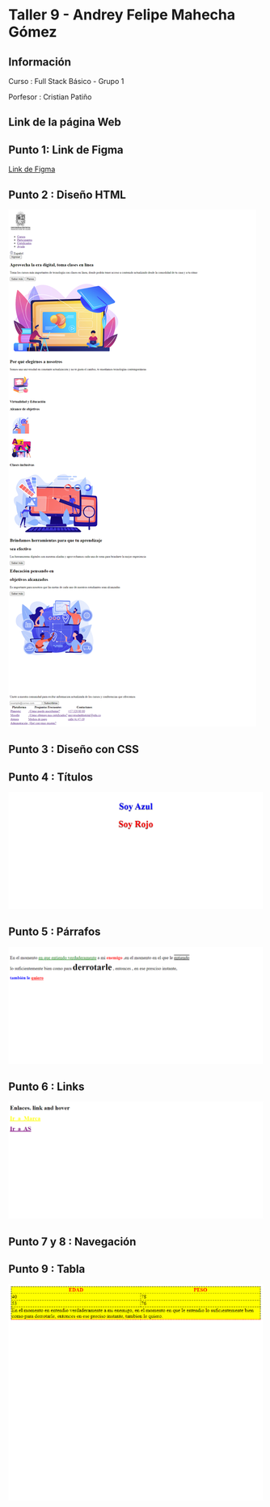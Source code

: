 <h1>Taller 9 - Andrey Felipe Mahecha Gómez</h1>

<h2>Información</h2>
<p> Curso : Full Stack Básico - Grupo 1 </p>
<p> Porfesor : Cristian Patiño</p>

<h2>Link de la página Web</h2>


<h2>Punto 1: Link de Figma</h2>
<a href="https://www.figma.com/file/6qX2uHkgchbf0BjRmYKcUP/Felipe-Mahecha-G%C3%B3mez?type=design&node-id=0%3A1&mode=design&t=sejKlPn19bRgC8On-1">Link de Figma</a>

<h2>Punto 2 : Diseño HTML</h2>
<img src="./public/images/punto-2.png" alt="punto 2">

<h2>Punto 3 : Diseño con CSS</h2>

<h2>Punto 4 : Títulos</h2>
<img src="./public/images/punto-4.png" alt="punto 4">

<h2>Punto 5 : Párrafos</h2>
<img src="./public/images/punto-5.png" alt="punto 5">

<h2>Punto 6 : Links</h2>
<img src="./public/images/punto-6.png" alt="punto 6">
<h2>Punto 7 y 8 : Navegación</h2>

<h2>Punto 9 : Tabla</h2>
<img src="./public/images/punto-9.png" alt="punto 9">